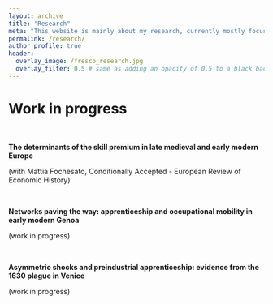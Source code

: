 ```yaml
---
layout: archive
title: "Research"
meta: "This website is mainly about my research, currently mostly focused on the history of early modern Italian labour markets."
permalink: /research/
author_profile: true
header:
  overlay_image: /fresco_research.jpg
  overlay_filter: 0.5 # same as adding an opacity of 0.5 to a black background
---
```


Work in progress
======

<br>

**The determinants of the skill premium in late medieval and early modern Europe**

(with Mattia Fochesato, Conditionally Accepted - European Review of Economic History)

<br>


**Networks paving the way: apprenticeship and occupational mobility in early modern Genoa** 

(work in progress)


<br>

**Asymmetric shocks and preindustrial apprenticeship: evidence from the 1630 plague in Venice**

(work in progress)

